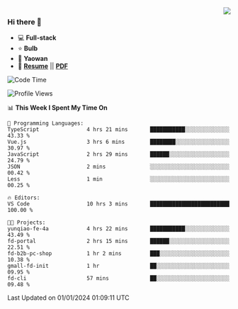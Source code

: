 <img align="right" src="https://github-readme-stats.vercel.app/api?username=LolipopJ&show_icons=true&count_private=true&hide_title=true&include_all_commits=true&theme=vue">

### Hi there 👋

- :computer: **Full-stack**
- :star: **Bulb**
- :pill: **Yaowan**
- :milky_way: [**Resume**](https://lolipopj.github.io/resume/) || [**PDF**](https://cdn.jsdelivr.net/gh/lolipopj/resume/export/resume-en.pdf)

<!--START_SECTION:waka-->
![Code Time](http://img.shields.io/badge/Code%20Time-1%2C872%20hrs%2019%20mins-blue)

![Profile Views](http://img.shields.io/badge/Profile%20Views-0-blue)

📊 **This Week I Spent My Time On** 

```text
💬 Programming Languages: 
TypeScript               4 hrs 21 mins       ███████████░░░░░░░░░░░░░░   43.33 % 
Vue.js                   3 hrs 6 mins        ████████░░░░░░░░░░░░░░░░░   30.97 % 
JavaScript               2 hrs 29 mins       ██████░░░░░░░░░░░░░░░░░░░   24.79 % 
JSON                     2 mins              ░░░░░░░░░░░░░░░░░░░░░░░░░   00.42 % 
Less                     1 min               ░░░░░░░░░░░░░░░░░░░░░░░░░   00.25 % 

🔥 Editors: 
VS Code                  10 hrs 3 mins       █████████████████████████   100.00 % 

🐱‍💻 Projects: 
yunqiao-fe-4a            4 hrs 22 mins       ███████████░░░░░░░░░░░░░░   43.49 % 
fd-portal                2 hrs 15 mins       ██████░░░░░░░░░░░░░░░░░░░   22.51 % 
fd-b2b-pc-shop           1 hr 2 mins         ███░░░░░░░░░░░░░░░░░░░░░░   10.38 % 
gmall-fd-init            1 hr                ██░░░░░░░░░░░░░░░░░░░░░░░   09.95 % 
fd-cli                   57 mins             ██░░░░░░░░░░░░░░░░░░░░░░░   09.48 % 
```


 Last Updated on 01/01/2024 01:09:11 UTC
<!--END_SECTION:waka-->

